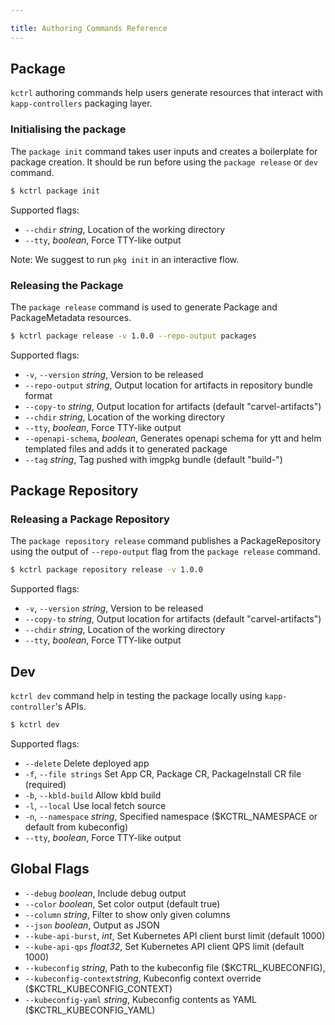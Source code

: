 ```yaml
---

title: Authoring Commands Reference
---
```


## Package

`kctrl` authoring commands help users generate resources that interact with `kapp-controllers` packaging layer.

### Initialising the package
The `package init` command takes user inputs and creates a boilerplate for package creation.  It should be run before using the `package release` or `dev` command.
```bash
$ kctrl package init
```
Supported flags:
- `--chdir` _string_, Location of the working directory
- `--tty`, _boolean_, Force TTY-like output

Note: We suggest to run `pkg init` in an interactive flow.
 
### Releasing the Package
The `package release` command is used to generate Package and PackageMetadata resources.
```bash
$ kctrl package release -v 1.0.0 --repo-output packages
```
Supported flags:
- `-v`, `--version` _string_, Version to be released
- `--repo-output` _string_, Output location for artifacts in repository bundle format
- `--copy-to` _string_, Output location for artifacts (default "carvel-artifacts")
- `--chdir` _string_, Location of the working directory
- `--tty`, _boolean_, Force TTY-like output
- `--openapi-schema`, _boolean_, Generates openapi schema for ytt and helm templated files and adds it to generated package
- `--tag` _string_, Tag pushed with imgpkg bundle (default "build-<TIMESTAMP>")

## Package Repository
### Releasing a Package Repository
The `package repository release` command publishes a PackageRepository using the output of `--repo-output` flag from the `package release` command.
```bash
$ kctrl package repository release -v 1.0.0
```
Supported flags:
- `-v`, `--version` _string_, Version to be released
- `--copy-to` _string_, Output location for artifacts (default "carvel-artifacts")
- `--chdir` _string_, Location of the working directory
- `--tty`, _boolean_, Force TTY-like output

## Dev
`kctrl dev` command help in testing the package locally using `kapp-controller`'s APIs.
```bash
$ kctrl dev
```
Supported flags:
- `--delete` Delete deployed app
- `-f`, `--file strings` Set App CR, Package CR, PackageInstall CR file (required)
- `-b`, `--kbld-build` Allow kbld build
- `-l`, `--local` Use local fetch source
- `-n`, `--namespace` _string_, Specified namespace ($KCTRL_NAMESPACE or default from kubeconfig)
- `--tty`, _boolean_, Force TTY-like output

## Global Flags
- `--debug` _boolean_, Include debug output
- `--color` _boolean_, Set color output (default true)
- `--column` _string_, Filter to show only given columns
- `--json` _boolean_, Output as JSON
- `--kube-api-burst`, _int_, Set Kubernetes API client burst limit (default 1000)
- `--kube-api-qps` _float32_, Set Kubernetes API client QPS limit (default 1000)
- `--kubeconfig` _string_, Path to the kubeconfig file ($KCTRL_KUBECONFIG),
- `--kubeconfig-context`_string_, Kubeconfig context override ($KCTRL_KUBECONFIG_CONTEXT)
- `--kubeconfig-yaml` _string_, Kubeconfig contents as YAML ($KCTRL_KUBECONFIG_YAML)

